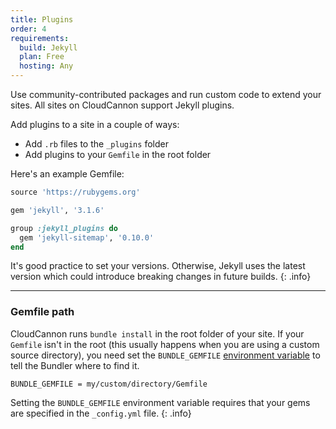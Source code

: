 ```yaml
---
title: Plugins
order: 4
requirements:
  build: Jekyll
  plan: Free
  hosting: Any
---
```


Use community-contributed packages and run custom code to extend your sites.
All sites on CloudCannon support Jekyll plugins.

Add plugins to a site in a couple of ways:

- Add `.rb` files to the `_plugins` folder
- Add plugins to your `Gemfile` in the root folder

Here's an example Gemfile:

~~~ruby
source 'https://rubygems.org'

gem 'jekyll', '3.1.6'

group :jekyll_plugins do
  gem 'jekyll-sitemap', '0.10.0'
end
~~~

It's good practice to set your versions. Otherwise, Jekyll uses the latest version which could introduce breaking changes in future builds.
{: .info}

---

### Gemfile path

CloudCannon runs `bundle install` in the root folder of your site. If your `Gemfile` isn't in the root (this usually happens when you are using a custom source directory), you need set the `BUNDLE_GEMFILE` [environment variable](/building/environments/) to tell the Bundler where to find it.

```
BUNDLE_GEMFILE = my/custom/directory/Gemfile
```

Setting the `BUNDLE_GEMFILE` environment variable requires that your gems are specified in the `_config.yml` file.
{: .info}
